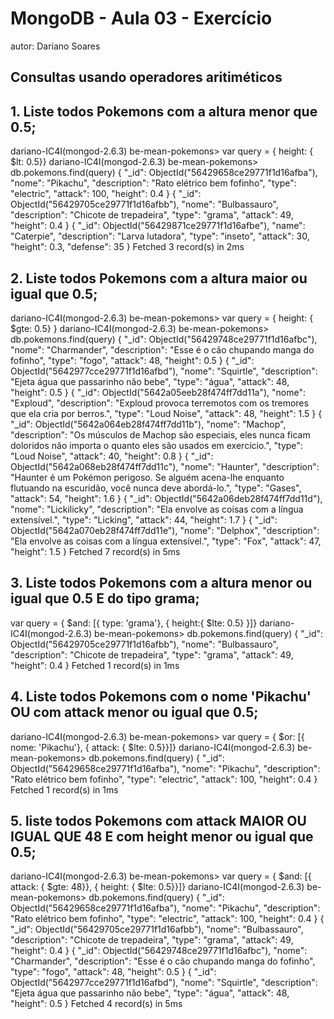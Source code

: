 # MongoDB - Aula 03 - Exercício
autor: Dariano Soares

## Consultas usando operadores aritiméticos

## 1. Liste todos Pokemons com a altura menor que 0.5;

dariano-IC4I(mongod-2.6.3) be-mean-pokemons> var query = { height: { $lt: 0.5}}
dariano-IC4I(mongod-2.6.3) be-mean-pokemons> db.pokemons.find(query)
{
  "_id": ObjectId("56429658ce29771f1d16afba"),
  "nome": "Pikachu",
  "description": "Rato elétrico bem fofinho",
  "type": "electric",
  "attack": 100,
  "height": 0.4
}
{
  "_id": ObjectId("56429705ce29771f1d16afbb"),
  "nome": "Bulbassauro",
  "description": "Chicote de trepadeira",
  "type": "grama",
  "attack": 49,
  "height": 0.4
}
{
  "_id": ObjectId("56429871ce29771f1d16afbe"),
  "name": "Caterpie",
  "description": "Larva lutadora",
  "type": "inseto",
  "attack": 30,
  "height": 0.3,
  "defense": 35
}
Fetched 3 record(s) in 2ms

## 2. Liste todos Pokemons com a altura maior ou igual que 0.5;

dariano-IC4I(mongod-2.6.3) be-mean-pokemons> var query = { height: { $gte: 0.5} }
dariano-IC4I(mongod-2.6.3) be-mean-pokemons> db.pokemons.find(query)
{
  "_id": ObjectId("56429748ce29771f1d16afbc"),
  "nome": "Charmander",
  "description": "Esse é o cão chupando manga do fofinho",
  "type": "fogo",
  "attack": 48,
  "height": 0.5
}
{
  "_id": ObjectId("5642977cce29771f1d16afbd"),
  "nome": "Squirtle",
  "description": "Ejeta água que passarinho não bebe",
  "type": "água",
  "attack": 48,
  "height": 0.5
}
{
  "_id": ObjectId("5642a05eeb28f474ff7dd11a"),
  "nome": "Exploud",
  "description": "Exploud provoca terremotos com os tremores que ela cria por berros.",
  "type": "Loud Noise",
  "attack": 48,
  "height": 1.5
}
{
  "_id": ObjectId("5642a064eb28f474ff7dd11b"),
  "nome": "Machop",
  "description": "Os músculos de Machop são especiais, eles nunca ficam doloridos não importa o quanto eles são usados em exercício.",
  "type": "Loud Noise",
  "attack": 40,
  "height": 0.8
}
{
  "_id": ObjectId("5642a068eb28f474ff7dd11c"),
  "nome": "Haunter",
  "description": "Haunter é um Pokémon perigoso. Se alguém acena-lhe enquanto flutuando na escuridão, você nunca deve abordá-lo.",
  "type": "Gases",
  "attack": 54,
  "height": 1.6
}
{
  "_id": ObjectId("5642a06deb28f474ff7dd11d"),
  "nome": "Lickilicky",
  "description": "Ela envolve as coisas com a língua extensível.",
  "type": "Licking",
  "attack": 44,
  "height": 1.7
}
{
  "_id": ObjectId("5642a070eb28f474ff7dd11e"),
  "nome": "Delphox",
  "description": "Ela envolve as coisas com a língua extensível.",
  "type": "Fox",
  "attack": 47,
  "height": 1.5
}
Fetched 7 record(s) in 5ms

## 3. Liste todos Pokemons com a altura menor ou igual que 0.5 E do tipo grama;

var query = { $and: [{ type: 'grama'}, { height:{ $lte: 0.5} }]}
dariano-IC4I(mongod-2.6.3) be-mean-pokemons> db.pokemons.find(query)
{
  "_id": ObjectId("56429705ce29771f1d16afbb"),
  "nome": "Bulbassauro",
  "description": "Chicote de trepadeira",
  "type": "grama",
  "attack": 49,
  "height": 0.4
}
Fetched 1 record(s) in 1ms

## 4. Liste todos Pokemons com o nome 'Pikachu' OU com attack menor ou igual que 0.5;

dariano-IC4I(mongod-2.6.3) be-mean-pokemons> var query = { $or: [{ nome: 'Pikachu'}, { attack: { $lte: 0.5}}]}
dariano-IC4I(mongod-2.6.3) be-mean-pokemons> db.pokemons.find(query)
{
  "_id": ObjectId("56429658ce29771f1d16afba"),
  "nome": "Pikachu",
  "description": "Rato elétrico bem fofinho",
  "type": "electric",
  "attack": 100,
  "height": 0.4
}
Fetched 1 record(s) in 1ms

## 5. liste todos Pokemons com attack MAIOR OU IGUAL QUE 48 E com height menor ou igual que 0.5;

dariano-IC4I(mongod-2.6.3) be-mean-pokemons> var query = { $and: [{ attack: { $gte: 48}}, { height: { $lte: 0.5}}]}
dariano-IC4I(mongod-2.6.3) be-mean-pokemons> db.pokemons.find(query)
{
  "_id": ObjectId("56429658ce29771f1d16afba"),
  "nome": "Pikachu",
  "description": "Rato elétrico bem fofinho",
  "type": "electric",
  "attack": 100,
  "height": 0.4
}
{
  "_id": ObjectId("56429705ce29771f1d16afbb"),
  "nome": "Bulbassauro",
  "description": "Chicote de trepadeira",
  "type": "grama",
  "attack": 49,
  "height": 0.4
}
{
  "_id": ObjectId("56429748ce29771f1d16afbc"),
  "nome": "Charmander",
  "description": "Esse é o cão chupando manga do fofinho",
  "type": "fogo",
  "attack": 48,
  "height": 0.5
}
{
  "_id": ObjectId("5642977cce29771f1d16afbd"),
  "nome": "Squirtle",
  "description": "Ejeta água que passarinho não bebe",
  "type": "água",
  "attack": 48,
  "height": 0.5
}
Fetched 4 record(s) in 5ms



